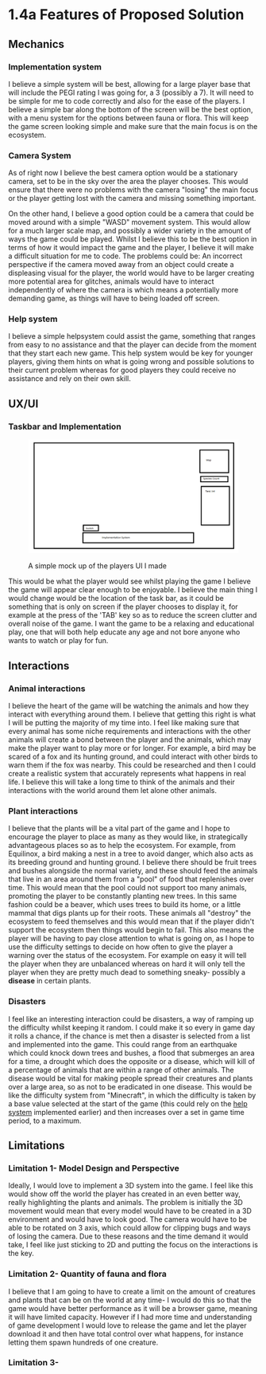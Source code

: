 # 1.4a Features of Proposed Solution

## Mechanics

### Implementation system

I believe a simple system will be best, allowing for a large player base that will include the PEGI rating I was going for, a 3 (possibly a 7). It will need to be simple for me to code correctly and also for the ease of the players. I believe a simple bar along the bottom of the screen will be the best option, with a menu system for the options between fauna or flora. This will keep the game screen looking simple and make sure that the main focus is on the ecosystem.

### Camera System

As of right now I believe the best camera option would be a stationary camera, set to be in the sky over the area the player chooses. This would ensure that there were no problems with the camera "losing" the main focus or the player getting lost with the camera and missing something important.&#x20;

On the other hand, I believe a good option could be a camera that could be moved around with a simple "WASD" movement system. This would allow for a much larger scale map, and possibly a wider variety in the amount of ways the game could be played. Whilst I believe this to be the best option in terms of how it would impact the game and the player, I believe it will make a difficult situation for me to code. The problems could be: An incorrect perspective if the camera moved away from an object could create a displeasing visual for the player, the world would have to be larger creating more potential area for glitches, animals would have to interact independently of where the camera is which means a potentially more demanding game, as things will have to being loaded off screen.&#x20;

### Help system

I believe a simple helpsystem could assist the game, something that ranges from easy to no assistance and that the player can decide from the moment that they start each new game. This help system would be key for younger players, giving them hints on what is going wrong and possible solutions to their current problem whereas for good players they could receive no assistance and rely on their own skill. &#x20;

## UX/UI

### Taskbar and Implementation

<figure><img src="../.gitbook/assets/image (5).png" alt=""><figcaption><p>A simple mock up of the players UI I made</p></figcaption></figure>

This would be what the player would see whilst playing the game I believe the game will appear clear enough to be enjoyable. I believe the main thing I would change would be the location of the task bar, as it could be something that is only on screen if the player chooses to display it, for example at the press of the 'TAB' key so as to reduce the screen clutter and overall noise of the game. I want the game to be a relaxing and educational play, one that will both help educate any age and not bore anyone who wants to watch or play for fun.&#x20;

## Interactions

### Animal interactions

I believe the heart of the game will be watching the animals and how they interact with everything around them. I believe that getting this right is what I will be putting the majority of my time into. I feel like making sure that every animal has some niche requirements and interactions with the other animals will create a bond between the player and the animals, which may make the player want to play more or for longer. For example, a bird may be scared of a fox and its hunting ground, and could interact with other birds to warn them if the fox was nearby. This could be researched and then I could create a realistic system that accurately represents what happens in real life. I believe this will take a long time to think of the animals and their interactions with the world around them let alone other animals.&#x20;

### Plant interactions

I believe that the plants will be a vital part of the game and I hope to encourage the player to place as many as they would like, in strategically advantageous places so as to help the ecosystem. For example, from Equilinox, a bird making a nest in a tree to avoid danger, which also acts as its breeding ground and hunting ground. I believe there should be fruit trees and bushes alongside the normal variety, and these should feed the animals that live in an area around them from a "pool" of food that replenishes over time. This would mean that the pool could not support too many animals, promoting the player to be constantly planting new trees. In this same fashion could be a beaver, which uses trees to build its home, or a little mammal that digs plants up for their roots. These animals all "destroy" the ecosystem to feed themselves and this would mean that if the player didn't support the ecosystem then things would begin to fail. This also means the player will be having to pay close attention to what is going on, as I hope to use the difficulty settings to decide on how often to give the player a warning over the status of the ecosystem. For example on easy it will tell the player when they are unbalanced whereas on hard it will only tell the player when they are pretty much dead to something sneaky- possibly a **disease** in certain plants.&#x20;

### Disasters

I feel like an interesting interaction could be disasters, a way of ramping up the difficulty whilst keeping it random. I could make it so every in game day it rolls a chance, if the chance is met then a disaster is selected from a list and implemented into the game. This could range from an earthquake which could knock down trees and bushes, a flood that submerges an area for a time, a drought which does the opposite or a disease, which will kill of a percentage of animals that are within a range of other animals. The disease would be vital for making people spread their creatures and plants over a large area, so as not to be eradicated in one disease. This would be like the difficulty system from "Minecraft", in which the difficulty is taken by a base value selected at the start of the game (this could rely on the [help system](1.4a-features-of-the-proposed-solution.md#help-system) implemented earlier) and then increases over a set in game time period, to a maximum.

## Limitations

### Limitation 1- Model Design and Perspective

Ideally, I would love to implement a 3D system into the game. I feel like this would show off the world the player has created in an even better way, really highlighting the plants and animals. The problem is initially the 3D movement would mean that every model would have to be created in a 3D environment and would have to look good. The camera would have to be able to be rotated on 3 axis, which could allow for clipping bugs and ways of losing the camera. Due to these reasons and the time demand it would take, I feel like just sticking to 2D and putting the focus on the interactions is the key.&#x20;

### Limitation 2- Quantity of fauna and flora

I believe that I am going to have to create a limit on the amount of creatures and plants that can be on the world at any time- I would do this so that the game would have better performance as it will be a browser game, meaning it will have limited capacity. However if I had more time and understanding of game development I would love to release the game and let the player download it and then have total control over what happens, for instance letting them spawn hundreds of one creature.&#x20;

### Limitation 3-&#x20;

